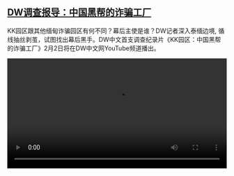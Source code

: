 <!--1706802423000-->
[DW调查报导：中国黑帮的诈骗工厂](https://www.dw.com/zh/DW%E8%B0%83%E6%9F%A5%E6%8A%A5%E5%AF%BC%EF%BC%9A%E4%B8%AD%E5%9B%BD%E9%BB%91%E5%B8%AE%E7%9A%84%E8%AF%88%E9%AA%97%E5%B7%A5%E5%8E%82/a-68146680)
------

<p>KK园区跟其他缅甸诈骗园区有何不同？幕后主使是谁？DW记者深入泰缅边境, 循线抽丝剥茧，试图找出幕后黑手。DW中文首支调查纪录片《KK园区：中国黑帮的诈骗工厂》2月2日将在DW中文网YouTube频道播出。</small></p><video src="https://tvdownloaddw-a.akamaihd.net/dwtv_video/flv/vdt_zh/2024/dwvgchi240201_kkpark-trailer-2_01icw_AVC_1280x720.mp4" controls style="width:100%"></video>
